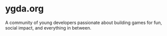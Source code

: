 # ygda.org
A community of young developers passionate about building games for fun, social impact, and everything in between. 